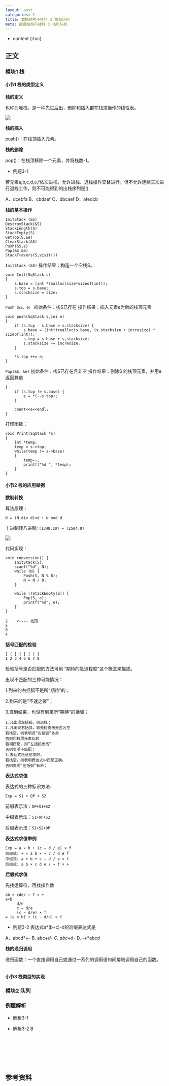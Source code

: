 ```yaml
---
layout: post
categories: C
title: 数据结构不挂科 3 栈和队列
meta: 数据结构不挂科 3 栈和队列
---
```

* content
{:toc}

## 正文

### 模块1 栈

#### ⼩节1 栈的类型定义

**栈的定义**

也称为堆栈，是⼀种先进后出，删除和插⼊都在栈顶操作的线性表。

![]({{site.baseurl}}/images/20210708/20210708203202.png)

**栈的插入**

push()：在栈顶插⼊元素。

**栈的删除**

pop()：在栈顶移除⼀个元素，并将栈数-1。

* 例题3-1

若元素a,b,c,d,e,f依次进栈，允许进栈、退栈操作交替进⾏，但不允许连续三次进⾏退栈⼯作，则不可能得到的出栈序列是().

A．dcebfa B．cbdaef  C．dbcaef D．afedcb

**栈的基本操作**

```
InitStack (&S) 
DestroyStack(&S) 
StackLength(S) 
StackEmpty(S) 
GetTop(S,&e) 
ClearStack(&S) 
Push(&S,e) 
Pop(&S,&e) 
StackTravers(S,visit())
```

`InitStack (&S)`  操作结果：构造⼀个空栈S。

```
void Init(SqStack s)
{
    s.base = (int *)malloc(size*sizeof(int));
    s.top = s.base;
    s.stacksize = size;
}
```

`Push（&S，e）`     初始条件：栈S已存在   操作结果：插⼊元素e为新的栈顶元素

```
void push(SqStack s,ini e)
{
    if (s.top - s.base > s.stacksize) {
        s.base = (int*)realloc(s.base, (s.stacksize + incresize) * sizeof(int));
        s.top = s.base + s,stacksize;
        s.stacksize += incresize;
    }
    
    *s.top ++= e;
}
```

`Pop(&S，&e)`   初始条件：栈S已存在且⾮空    操作结果：删除S 的栈顶元素，并⽤e返回其值

```void pop(SqStack s,ini e)
{
    if (s.top != s.base) {
        e = *(--s.top);
    }
    
    count<<e<<endl;
}
```

打印函数：

```
void Print(SqStack *s)
{
    int *temp;
    temp = s->top;
    while(temp != s->base)
    {
        temp--;
        printf("%d ", *temp);
    }
}
```

#### ⼩节2 栈的应⽤举例

**数制转换**

算法原理：
```
N = (N div d)×d + N mod d
```

⼗进制转⼋进制: `(1348.10) = (2504.8)`

![]({{site.baseurl}}/images/20210708/20210708210124.png)

代码实现：
```
void conversion() {
    InitStack(S);
    scanf("%d", N);
    while (N) {
        Push(S, N % 8);
        N = N / 8;
    }
    
    while (!StackEmpty(S)) {
        Pop(S, e);
        printf("%d", e);
    }
}
```

```
2    <---- 栈顶
5
0
4
```

**括号匹配的检验**

```
[ ( [ ] [ ] ) ]
1 2 3 4 5 6 7 8
```

检验括号是否匹配的⽅法可⽤ “期待的急迫程度”这个概念来描述。

出现不匹配的三种可能情况：

1.到来的右括弧不是所“期待”的；

2.到来的是“不速之客”；

3.直到结束，也没有到来所“期待”的括弧；

```
1.凡出现左括弧，则进栈；
2.凡出现右括弧，⾸先检查栈是否为空
若栈空，则表明该“右括弧”多余
否则和栈顶元素⽐较
若相匹配，则“左括弧出栈” 
否则表明不匹配；
3.表达式检验结束时，
若栈空，则表明表达式中匹配正确，
否则表明“左括弧”有余；
```

**表达式求值**

表达式的三种标识⽅法:

```
Exp = S1 + OP + S2
```

前缀表示法：`OP+S1+S2`

中缀表示法：`S1+OP+S2`

后缀表示法：`S1+S2+OP`

**表达式求值举例**

```
Exp = a × b + (c − d / e) × f
前缀式: + × a b × − c / d e f
中缀式: a × b + c − d / e × f
后缀式: a b × c d e / − f × +
```

**后缀式求值**

先找运算符，再找操作数

```
ab × cde/ − f × +
a×b 
     d/e
     c − d/e
     (c − d/e) × f
= (a × b) + (c − d/e) × f 
```

* 例题3-2  表达式a*(b+c)-d的后缀表达式是

A．abcd*+- B. abc+*d- C. abc*+d- D. -+*abcd

**栈的递归调用**

递归函数：⼀个直接调⽤⾃⼰或通过⼀系列的调⽤语句间接地调⽤⾃⼰的函数。

```

```

#### ⼩节3 栈类型的实现



### 模块2 队列



### 例题解析

* 解析3-1

* 解析3-2  B



<br/><br/><br/><br/><br/>
## 参考资料


